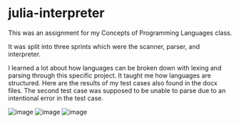# julia-interpreter

This was an assignment for my Concepts of Programming Languages class. 

It was split into three sprints which were the scanner, parser, and interpreter. 

I learned a lot about how languages can be broken down with lexing and parsing through this specific project. It taught me how languages are structured. Here are the results of my test cases also found in the docx files. The second test case was supposed to be unable to parse due to an intentional error in the test case.

![image](https://github.com/RonakRajniPatel/julia-interpreter/assets/106451063/0098132d-df45-4a40-9dbc-a766d19eeaa4)
![image](https://github.com/RonakRajniPatel/julia-interpreter/assets/106451063/3e47e979-01c2-4eb5-a366-2bad3284c7e7)
![image](https://github.com/RonakRajniPatel/julia-interpreter/assets/106451063/6c2a67e0-34cf-4751-8cb8-58121f26af60)
